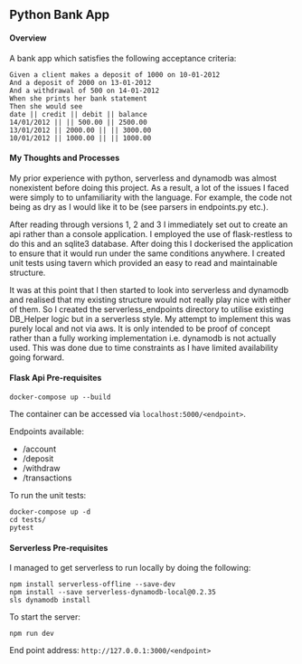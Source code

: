 ## Python Bank App
#### Overview
A bank app which satisfies the following acceptance criteria:
```
Given a client makes a deposit of 1000 on 10-01-2012
And a deposit of 2000 on 13-01-2012
And a withdrawal of 500 on 14-01-2012
When she prints her bank statement
Then she would see
date || credit || debit || balance
14/01/2012 || || 500.00 || 2500.00
13/01/2012 || 2000.00 || || 3000.00
10/01/2012 || 1000.00 || || 1000.00
```
#### My Thoughts and Processes
My prior experience with python, serverless and dynamodb was almost nonexistent before doing this 
project. As a result, a lot of the issues I faced were simply to to unfamiliarity with the language.
For example, the code not being as dry as I would like it to be (see parsers in endpoints.py etc.).

After reading through versions 1, 2 and 3 I immediately set out to create an api rather than 
a console application. I employed the use of flask-restless to do this and an sqlite3 database. 
After doing this I dockerised the application to ensure that it would run under the same conditions 
anywhere. I created unit tests using tavern which provided an easy to read and maintainable 
structure.

It was at this point that I then started to look into serverless and dynamodb and realised that 
my existing structure would not really play nice with either of them. So I created the 
serverless_endpoints directory to utilise existing DB_Helper logic but in a serverless style.
My attempt to implement this was purely local and not via aws. It is only intended to be proof
of concept rather than a fully working implementation i.e. dynamodb is not actually used. 
This was done due to time constraints as I have limited availability going forward. 


#### Flask Api Pre-requisites
```
docker-compose up --build
```

The container can be accessed via ```localhost:5000/<endpoint>```.

Endpoints available:
- /account
- /deposit
- /withdraw
- /transactions

To run the unit tests:
```
docker-compose up -d
cd tests/
pytest
```

#### Serverless Pre-requisites
I managed to get serverless to run locally by doing the following:
```
npm install serverless-offline --save-dev
npm install --save serverless-dynamodb-local@0.2.35
sls dynamodb install
```

To start the server:
```
npm run dev
```

End point address: ```http://127.0.0.1:3000/<endpoint>```
